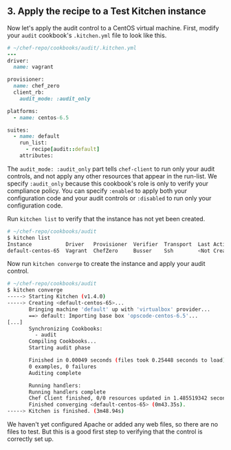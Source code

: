 ## 3. Apply the recipe to a Test Kitchen instance

Now let's apply the audit control to a CentOS virtual machine. First, modify your `audit` cookbook's <code class="file-path">.kitchen.yml</code> file to look like this.

```ruby
# ~/chef-repo/cookbooks/audit/.kitchen.yml
---
driver:
  name: vagrant

provisioner:
  name: chef_zero
  client_rb:
    audit_mode: :audit_only

platforms:
  - name: centos-6.5

suites:
  - name: default
    run_list:
      - recipe[audit::default]
    attributes:
```

The `audit_mode: :audit_only` part tells `chef-client` to run only your audit controls, and not apply any other resources that appear in the run-list. We specify `:audit_only` because this cookbook's role is only to verify your compliance policy. You can specify `:enabled` to apply both your configuration code and your audit controls or `:disabled` to run only your configuration code.

Run `kitchen list` to verify that the instance has not yet been created.

```bash
# ~/chef-repo/cookbooks/audit
$ kitchen list
Instance           Driver   Provisioner  Verifier  Transport  Last Action
default-centos-65  Vagrant  ChefZero     Busser    Ssh        <Not Created>
```

Now run `kitchen converge` to create the instance and apply your audit control.

```bash
# ~/chef-repo/cookbooks/audit
$ kitchen converge
-----> Starting Kitchen (v1.4.0)
-----> Creating <default-centos-65>...
       Bringing machine 'default' up with 'virtualbox' provider...
       ==> default: Importing base box 'opscode-centos-6.5'...
[...]
       Synchronizing Cookbooks:
         - audit
       Compiling Cookbooks...
       Starting audit phase

       Finished in 0.00049 seconds (files took 0.25448 seconds to load)
       0 examples, 0 failures
       Auditing complete

       Running handlers:
       Running handlers complete
       Chef Client finished, 0/0 resources updated in 1.485519342 seconds
       Finished converging <default-centos-65> (0m43.35s).
-----> Kitchen is finished. (3m48.94s)
```

We haven't yet configured Apache or added any web files, so there are no files to test. But this is a good first step to verifying that the control is correctly set up.
